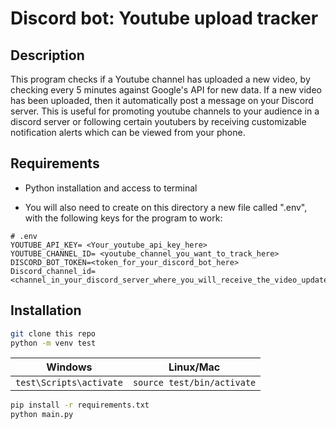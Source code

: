 # Discord bot: Youtube upload tracker

## Description
This program checks if a Youtube channel has uploaded a new video, by checking every 5 minutes against Google's API for new data. If a new video has been uploaded, then it automatically post a message on your Discord server. This is useful for promoting youtube channels to your audience in a discord server or following certain youtubers by receiving customizable notification alerts which can be viewed from your phone.

## Requirements
- Python installation and access to terminal

- You will also need to create on this directory a new file called ".env", with the following keys for the program to work:

```
# .env
YOUTUBE_API_KEY= <Your_youtube_api_key_here>
YOUTUBE_CHANNEL_ID= <youtube_channel_you_want_to_track_here>
DISCORD_BOT_TOKEN=<token_for_your_discord_bot_here>
Discord_channel_id=<channel_in_your_discord_server_where_you_will_receive_the_video_update_notifications_here>
```

## Installation
```bash
git clone this repo
python -m venv test
```

| Windows                             | Linux/Mac                        |
|-------------------------------------|----------------------------------|
| `test\Scripts\activate`             | `source test/bin/activate`       |

```bash
pip install -r requirements.txt
python main.py
```
